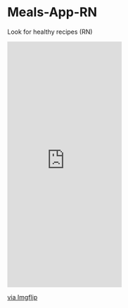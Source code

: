 # Meals-App-RN
Look for healthy recipes (RN)

<div style="width:260px;max-width:100%;"><div style="height:0;padding-bottom:215%;position:relative;"><iframe width="260" height="559" style="position:absolute;top:0;left:0;width:100%;height:100%;" frameBorder="0" src="https://imgflip.com/embed/4vdu9p"></iframe></div><p><a href="https://imgflip.com/gif/4vdu9p">via Imgflip</a></p></div>
